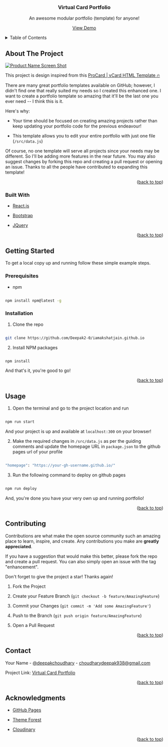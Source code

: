 
<div id="top"></div>

<!-- PROJECT LOGO -->

<br />

<div align="center">

<a href="https://github.com/Deepak2-0/iamakshatjain.github.io">

<!-- <img src="https://res.cloudinary.com/whiteknight/image/upload/v1597427637/Screenshot_from_2020-08-14_23-23-26_qzbhw8.png" alt="Logo" width="500"> -->

</a>

<h3 align="center">Virtual Card Portfolio</h3>

<p align="center">

An awesome modular portfolio (template) for anyone!

<a href="https://deepakportfolio.netlify.app/portfolio">View Demo</a>

</p>

</div>

<!-- TABLE OF CONTENTS -->

<details>

<summary>Table of Contents</summary>

<ol>

<li>

<a href="#about-the-project">About The Project</a>

<ul>

<li><a href="#built-with">Built With</a></li>

</ul>

</li>

<li>

<a href="#getting-started">Getting Started</a>

<ul>

<li><a href="#prerequisites">Prerequisites</a></li>

<li><a href="#installation">Installation</a></li>

</ul>

</li>

<li><a href="#usage">Usage</a></li>

<li><a href="#contributing">Contributing</a></li>

<li><a href="#contact">Contact</a></li>

<li><a href="#acknowledgments">Acknowledgments</a></li>

</ol>

</details>

<!-- ABOUT THE PROJECT -->

##  About The Project

[![Product Name Screen Shot][product-screenshot]](https://example.com)

This project is design inspired from this [ProCard | vCard HTML Template 🔥](https://themeforest.net/item/pro-card-material-cv-resume-vcard-template/20111046)

There are many great portfolio templates available on GitHub; however, I didn't find one that really suited my needs so I created this enhanced one. I want to create a portfolio template so amazing that it'll be the last one you ever need -- I think this is it.

Here's why:

* Your time should be focused on creating amazing projects rather than keep updating your portfolio code for the previous endeavour!

* This template allows you to edit your entire portfolio with just one file (`/src/data.js`) 

Of course, no one template will serve all projects since your needs may be different. So I'll be adding more features in the near future. You may also suggest changes by forking this repo and creating a pull request or opening an issue. Thanks to all the people have contributed to expanding this template!

<!-- Use the `BLANK_README.md` to get started. -->

<p align="right">(<a href="#top">back to top</a>)</p>

###  Built With

* [React.js](https://reactjs.org/)

* [Bootstrap](https://getbootstrap.com)

* [JQuery](https://jquery.com)

<p align="right">(<a href="#top">back to top</a>)</p>

<!-- GETTING STARTED -->

##  Getting Started

To get a local copy up and running follow these simple example steps.

###  Prerequisites

* npm

```sh

npm install npm@latest -g

```

###  Installation

1. Clone the repo

```sh

git clone https://github.com/Deepak2-0/iamakshatjain.github.io

```

2. Install NPM packages

```sh

npm install

```
And that's it, you're good to go!

<p align="right">(<a href="#top">back to top</a>)</p>

<!-- USAGE EXAMPLES -->

##  Usage

1. Open the terminal and go to the project location and run 

```sh

npm run start

```

And your project is up and available at `localhost:300` on your browser!

2. Make the required changes in `/src/data.js` as per the guiding comments and update the homepage URL in `package.json` to the github pages url of your profile

```sh

"homepage": "https://your-gh-username.github.io/"

```

3. Run the following command to deploy on github pages

```sh

npm run deploy

```

And, you're done you have your very own up and running portfolio!

<p align="right">(<a href="#top">back to top</a>)</p>


<!-- CONTRIBUTING -->

##  Contributing

Contributions are what make the open source community such an amazing place to learn, inspire, and create. Any contributions you make are **greatly appreciated**.

If you have a suggestion that would make this better, please fork the repo and create a pull request. You can also simply open an issue with the tag "enhancement".

Don't forget to give the project a star! Thanks again!

1. Fork the Project

2. Create your Feature Branch (`git checkout -b feature/AmazingFeature`)

3. Commit your Changes (`git commit -m 'Add some AmazingFeature'`)

4. Push to the Branch (`git push origin feature/AmazingFeature`)

5. Open a Pull Request

<p align="right">(<a href="#top">back to top</a>)</p>

<!-- CONTACT -->

##  Contact

Your Name - [@deepakchoudhary](https://twitter.com/DeepakC01065864) - choudharydeepak938@gmail.com

Project Link: [Virtual Card Portfolio](https://github.com/Deepak2-0/iamakshatjain.github.io)

<p align="right">(<a href="#top">back to top</a>)</p>

<!-- ACKNOWLEDGMENTS -->

##  Acknowledgments

* [GitHub Pages](https://pages.github.com)

* [Theme Forest](https://themeforest.net/)

* [Cloudinary](https://cloudinary.com/)

<p align="right">(<a href="#top">back to top</a>)</p>

<!-- MARKDOWN LINKS & IMAGES -->

[product-screenshot]: https://res.cloudinary.com/dsvmpzpk1/image/upload/q_auto:low/v1646114684/Screenshot_2022-03-01_at_11.34.13_AM_ctab59.png
